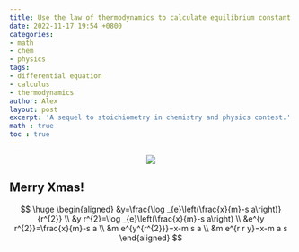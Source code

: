 ```yaml
---
title: Use the law of thermodynamics to calculate equilibrium constant
date: 2022-11-17 19:54 +0800
categories:
- math
- chem
- physics
tags:
- differential equation
- calculus
- thermodynamics
author: Alex
layout: post
excerpt: 'A sequel to stoichiometry in chemistry and physics contest.'
math : true
toc : true
---
```


<p align="center">
    <img src="https://user-images.githubusercontent.com/104330029/203699885-5770e993-7fd2-4b68-b7c2-5a2d364a4076.png">
</p>

## Merry Xmas! 

$$
\huge
\begin{aligned}
&y=\frac{\log _{e}\left(\frac{x}{m}-s a\right)}{r^{2}} \\
&y r^{2}=\log _{e}\left(\frac{x}{m}-s a\right) \\
&e^{y r^{2}}=\frac{x}{m}-s a \\
&m e^{y^{r^{2}}}=x-m s a \\
&m e^{r r y}=x-m a s
\end{aligned}
$$
